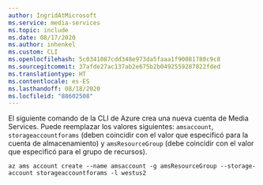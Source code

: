 ```yaml
---
author: IngridAtMicrosoft
ms.service: media-services
ms.topic: include
ms.date: 08/17/2020
ms.author: inhenkel
ms.custom: CLI
ms.openlocfilehash: 5c0341087cdd348e973da5faaa1f90081780c9c8
ms.sourcegitcommit: 37afde27ac137ab2e675b2b0492559287822fded
ms.translationtype: HT
ms.contentlocale: es-ES
ms.lasthandoff: 08/18/2020
ms.locfileid: "88602508"
---
```

<!--Create a media services account -->

El siguiente comando de la CLI de Azure crea una nueva cuenta de Media Services. Puede reemplazar los valores siguientes: `amsaccount`, `storageaccountforams` (deben coincidir con el valor que especificó para la cuenta de almacenamiento) y `amsResourceGroup` (debe coincidir con el valor que especificó para el grupo de recursos).

```azurecli
az ams account create --name amsaccount -g amsResourceGroup --storage-account storageaccountforams -l westus2
```
